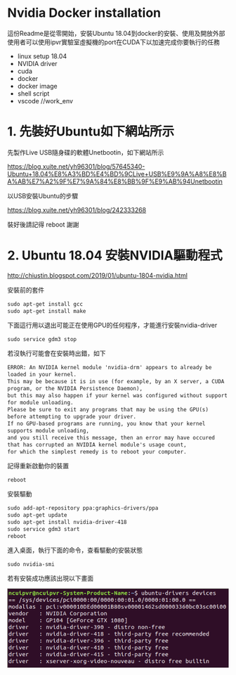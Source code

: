 Nvidia Docker installation 
=======
這份Readme是從零開始，安裝Ubuntu 18.04到docker的安裝、使用及開放外部使用者可以使用ipvr實驗室虛擬機的port在CUDA下以加速完成你要執行的任務
- linux setup 18.04
- NVIDIA driver
- cuda
- docker
- docker image
- shell script
- vscode  //work_env

# 1.	先裝好Ubuntu如下網站所示
先製作Live USB隨身碟的軟體Unetbootin，如下網站所示

https://blog.xuite.net/yh96301/blog/57645340-Ubuntu+18.04%E8%A3%BD%E4%BD%9CLive+USB%E9%9A%A8%E8%BA%AB%E7%A2%9F%E7%9A%84%E8%BB%9F%E9%AB%94Unetbootin

以USB安裝Ubuntu的步驟

https://blog.xuite.net/yh96301/blog/242333268

裝好後請記得 reboot 謝謝

# 2. Ubuntu 18.04 安裝NVIDIA驅動程式

http://chiustin.blogspot.com/2019/01/ubuntu-1804-nvidia.html

安裝前的套件

```shell
sudo apt-get install gcc
sudo apt-get install make
```
下面這行用以退出可能正在使用GPU的任何程序，才能進行安裝nvidia-driver

```shell
sudo service gdm3 stop
```

若沒執行可能會在安裝時出錯，如下

```shell
ERROR: An NVIDIA kernel module 'nvidia-drm' appears to already be loaded in your kernel.
This may be because it is in use (for example, by an X server, a CUDA program, or the NVIDIA Persistence Daemon), 
but this may also happen if your kernel was configured without support for module unloading.
Please be sure to exit any programs that may be using the GPU(s) before attempting to upgrade your driver.
If no GPU-based programs are running, you know that your kernel supports module unloading, 
and you still receive this message, then an error may have occured that has corrupted an NVIDIA kernel module's usage count, 
for which the simplest remedy is to reboot your computer.
```
記得重新啟動你的裝置
```shell
reboot
```
安裝驅動

```shell
sudo add-apt-repository ppa:graphics-drivers/ppa 
sudo apt-get update
sudo apt-get install nvidia-driver-418
sudo service gdm3 start
reboot
```
進入桌面，執行下面的命令，查看驅動的安裝狀態
```shell
sudo nvidia-smi
```

若有安裝成功應該出現以下畫面

![image](https://github.com/ncuipvr/RoadToHell/blob/master/im/ubuntu%20driver-device.png)
